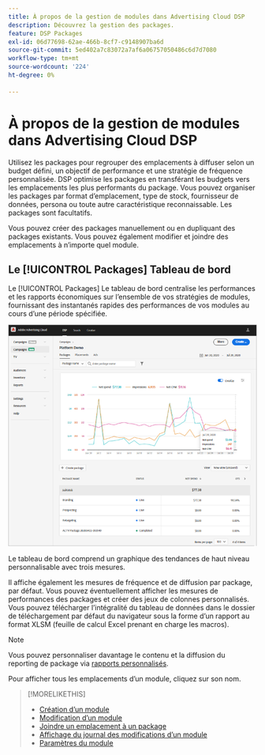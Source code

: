 ```yaml
---
title: À propos de la gestion de modules dans Advertising Cloud DSP
description: Découvrez la gestion des packages.
feature: DSP Packages
exl-id: 06d77698-62ae-466b-8cf7-c9148907ba6d
source-git-commit: 5ed402a7c83072a7af6a06757050486c6d7d7080
workflow-type: tm+mt
source-wordcount: '224'
ht-degree: 0%

---
```


# À propos de la gestion de modules dans Advertising Cloud DSP

Utilisez les packages pour regrouper des emplacements à diffuser selon un budget défini, un objectif de performance et une stratégie de fréquence personnalisée. DSP optimise les packages en transférant les budgets vers les emplacements les plus performants du package. Vous pouvez organiser les packages par format d’emplacement, type de stock, fournisseur de données, persona ou toute autre caractéristique reconnaissable. Les packages sont facultatifs.

Vous pouvez créer des packages manuellement ou en dupliquant des packages existants. Vous pouvez également modifier et joindre des emplacements à n’importe quel module.

## Le [!UICONTROL Packages] Tableau de bord

Le [!UICONTROL Packages] Le tableau de bord centralise les performances et les rapports économiques sur l’ensemble de vos stratégies de modules, fournissant des instantanés rapides des performances de vos modules au cours d’une période spécifiée.

![Tableau de bord des packages](/help/dsp/assets/package-dashboard.png)

Le tableau de bord comprend un graphique des tendances de haut niveau personnalisable avec trois mesures.

Il affiche également les mesures de fréquence et de diffusion par package, par défaut. Vous pouvez éventuellement afficher les mesures de performances des packages et créer des jeux de colonnes personnalisés. Vous pouvez télécharger l’intégralité du tableau de données dans le dossier de téléchargement par défaut du navigateur sous la forme d’un rapport au format XLSM (feuille de calcul Excel prenant en charge les macros).

>[!NOTE]
>
>Vous pouvez personnaliser davantage le contenu et la diffusion du reporting de package via [rapports personnalisés](/help/dsp/reports/report-about.md).

Pour afficher tous les emplacements d’un module, cliquez sur son nom.

>[!MORELIKETHIS]
>
>* [Création d’un module](package-create.md)
>* [Modification d’un module](package-edit.md)
>* [Joindre un emplacement à un package](package-attach-placement.md)
>* [Affichage du journal des modifications d’un module](package-change-log.md)
>* [Paramètres du module](package-settings.md)

